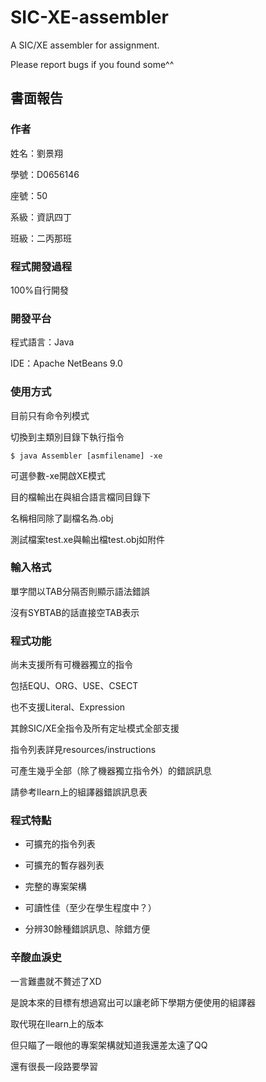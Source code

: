 # SIC-XE-assembler

A SIC/XE assembler for assignment.

Please report bugs if you found some^^

## 書面報告

### 作者

姓名：劉景翔

學號：D0656146

座號：50

系級：資訊四丁

班級：二丙那班

### 程式開發過程

100%自行開發

### 開發平台

程式語言：Java

IDE：Apache NetBeans 9.0

### 使用方式

目前只有命令列模式

切換到主類別目錄下執行指令

    $ java Assembler [asmfilename] -xe

可選參數-xe開啟XE模式

目的檔輸出在與組合語言檔同目錄下

名稱相同除了副檔名為.obj

測試檔案test.xe與輸出檔test.obj如附件

### 輸入格式

單字間以TAB分隔否則顯示語法錯誤

沒有SYBTAB的話直接空TAB表示

### 程式功能

尚未支援所有可機器獨立的指令

包括EQU、ORG、USE、CSECT

也不支援Literal、Expression

其餘SIC/XE全指令及所有定址模式全部支援

指令列表詳見resources/instructions

可產生幾乎全部（除了機器獨立指令外）的錯誤訊息

請參考Ilearn上的組譯器錯誤訊息表

### 程式特點

+ 可擴充的指令列表

+ 可擴充的暫存器列表

+ 完整的專案架構

+ 可讀性佳（至少在學生程度中？）

+ 分辨30餘種錯誤訊息、除錯方便

### 辛酸血淚史

一言難盡就不贅述了XD

是說本來的目標有想過寫出可以讓老師下學期方便使用的組譯器

取代現在Ilearn上的版本

但只瞄了一眼他的專案架構就知道我還差太遠了QQ

還有很長一段路要學習